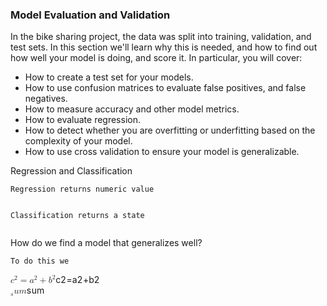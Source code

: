 <script src="https://cdn.mathjax.org/mathjax/latest/MathJax.js?config=TeX-AMS-MML_HTMLorMML" type="text/javascript"></script>
<!doctype html><html><head><meta charset='utf-8'>
<link rel="stylesheet" href="https://cdnjs.cloudflare.com/ajax/libs/github-markdown-css/2.4.1/github-markdown.min.css">
<link rel="stylesheet" href="https://cdnjs.cloudflare.com/ajax/libs/highlight.js/9.9.0/styles/default.min.css">
<link rel="stylesheet" href="https://cdnjs.cloudflare.com/ajax/libs/KaTeX/0.6.0/katex.min.css">
<link rel="stylesheet" href="https://gitcdn.xyz/repo/goessner/mdmath/master/css/mdmath.css">
</head><body class="markdown-body">
<h3>Model Evaluation and Validation</h3>
<p>In the bike sharing project, the data was split into training, validation, and test sets. In this section we'll learn why this is needed, and how to find out how well your model is doing, and score it. In particular, you will cover:</p>
<ul>
<li>How to create a test set for your models.</li>
<li>How to use confusion matrices to evaluate false positives, and false negatives.</li>
<li>How to measure accuracy and other model metrics.</li>
<li>How to evaluate regression.</li>
<li>How to detect whether you are overfitting or underfitting based on the complexity of your model.</li>
<li>How to use cross validation to ensure your model is generalizable.</li>
</ul>
<p>Regression and Classification</p>
<pre><code>Regression returns numeric value

Classification returns a state
</code></pre>
<p>How do we find a model that generalizes well?</p>
<pre><code>To do this we
</code></pre>
<section><eqn><span class="katex-display"><span class="katex"><span class="katex-mathml"><math><semantics><mrow><msup><mi>c</mi><mn>2</mn></msup><mo>=</mo><msup><mi>a</mi><mn>2</mn></msup><mo>+</mo><msup><mi>b</mi><mn>2</mn></msup></mrow><annotation encoding="application/x-tex"> c^2 = a^2 + b^2 </annotation></semantics></math></span><span class="katex-html" aria-hidden="true"><span class="strut" style="height:0.8641079999999999em;"></span><span class="strut bottom" style="height:0.9474379999999999em;vertical-align:-0.08333em;"></span><span class="base displaystyle textstyle uncramped"><span class="mord"><span class="mord mathit">c</span><span class="vlist"><span style="top:-0.413em;margin-right:0.05em;"><span class="fontsize-ensurer reset-size5 size5"><span style="font-size:0em;">​</span></span><span class="reset-textstyle scriptstyle uncramped"><span class="mord mathrm">2</span></span></span><span class="baseline-fix"><span class="fontsize-ensurer reset-size5 size5"><span style="font-size:0em;">​</span></span>​</span></span></span><span class="mrel">=</span><span class="mord"><span class="mord mathit">a</span><span class="vlist"><span style="top:-0.413em;margin-right:0.05em;"><span class="fontsize-ensurer reset-size5 size5"><span style="font-size:0em;">​</span></span><span class="reset-textstyle scriptstyle uncramped"><span class="mord mathrm">2</span></span></span><span class="baseline-fix"><span class="fontsize-ensurer reset-size5 size5"><span style="font-size:0em;">​</span></span>​</span></span></span><span class="mbin">+</span><span class="mord"><span class="mord mathit">b</span><span class="vlist"><span style="top:-0.413em;margin-right:0.05em;"><span class="fontsize-ensurer reset-size5 size5"><span style="font-size:0em;">​</span></span><span class="reset-textstyle scriptstyle uncramped"><span class="mord mathrm">2</span></span></span><span class="baseline-fix"><span class="fontsize-ensurer reset-size5 size5"><span style="font-size:0em;">​</span></span>​</span></span></span></span></span></span></span></eqn></section>
<section><eqn><span class="katex-display"><span class="katex"><span class="katex-mathml"><math><semantics><mrow><msub><mrow></mrow><mi>s</mi></msub><mi>u</mi><mi>m</mi></mrow><annotation encoding="application/x-tex"> \_sum </annotation></semantics></math></span><span class="katex-html" aria-hidden="true"><span class="strut" style="height:0.43056em;"></span><span class="strut bottom" style="height:0.58056em;vertical-align:-0.15em;"></span><span class="base displaystyle textstyle uncramped"><span class="mord"><span></span><span class="vlist"><span style="top:0.15em;margin-right:0.05em;"><span class="fontsize-ensurer reset-size5 size5"><span style="font-size:0em;">​</span></span><span class="reset-textstyle scriptstyle cramped"><span class="mord mathit">s</span></span></span><span class="baseline-fix"><span class="fontsize-ensurer reset-size5 size5"><span style="font-size:0em;">​</span></span>​</span></span></span><span class="mord mathit">u</span><span class="mord mathit">m</span></span></span></span></span></eqn></section>

</body></html>